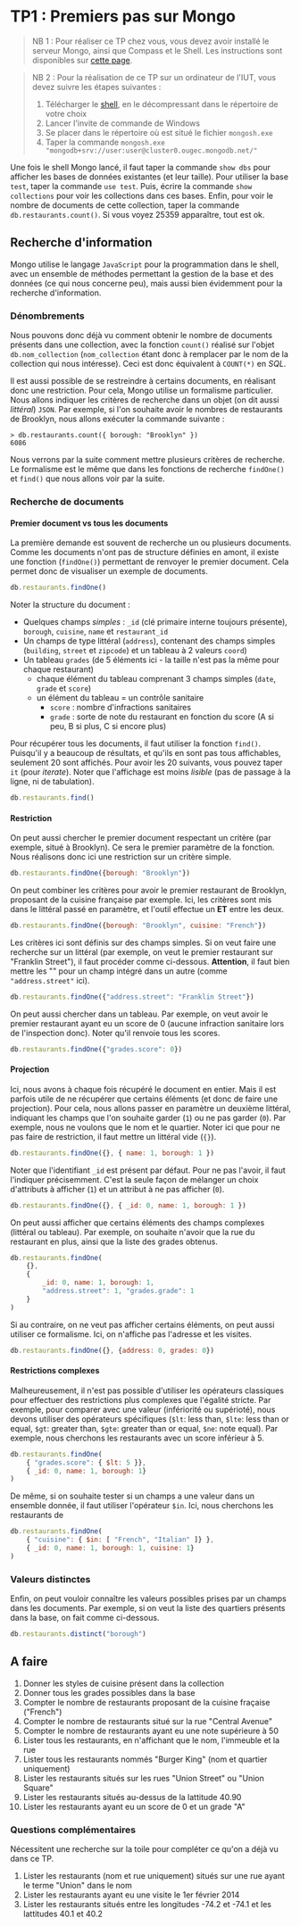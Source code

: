 # TP1 : Premiers pas sur Mongo

> NB 1 : Pour réaliser ce TP chez vous, vous devez avoir installé le serveur Mongo, ainsi que Compass et le Shell. Les instructions sont disponibles sur [cette page](infos.md).

> NB 2 : Pour la réalisation de ce TP sur un ordinateur de l'IUT, vous devez suivre les étapes suivantes :
> 1. Télécharger le [shell](https://www.mongodb.com/try/download/shell), en le décompressant dans le répertoire de votre choix
> 1. Lancer l'invite de commande de Windows
> 1. Se placer dans le répertoire où est situé le fichier `mongosh.exe`
> 1. Taper la commande `mongosh.exe "mongodb+srv://user:user@cluster0.ougec.mongodb.net/"`

Une fois le shell Mongo lancé, il faut taper la commande `show dbs` pour afficher les bases de données existantes (et leur taille). Pour utiliser la base `test`, taper la commande `use test`. Puis, écrire la commande `show collections` pour voir les collections dans ces bases. Enfin, pour voir le nombre de documents de cette collection, taper la commande `db.restaurants.count()`. Si vous voyez 25359 apparaître, tout est ok.


## Recherche d'information

Mongo utilise le langage `JavaScript` pour la programmation dans le shell, avec un ensemble de méthodes permettant la gestion de la base et des données (ce qui nous concerne peu), mais aussi bien évidemment pour la recherche d'information. 

### Dénombrements

Nous pouvons donc déjà vu comment obtenir le nombre de documents présents dans une collection, avec la fonction `count()` réalisé sur l'objet `db.nom_collection` (`nom_collection` étant donc à remplacer par le nom de la collection qui nous intéresse). Ceci est donc équivalent à `COUNT(*)` en *SQL*.

Il est aussi possible de se restreindre à certains documents, en réalisant donc une restriction. Pour cela, Mongo utilise un formalisme particulier. Nous allons indiquer les critères de recherche dans un objet (on dit aussi *littéral*) `JSON`. Par exemple, si l'on souhaite avoir le nombres de restaurants de Brooklyn, nous allons exécuter la commande suivante :

```
> db.restaurants.count({ borough: "Brooklyn" })
6086
```

Nous verrons par la suite comment mettre plusieurs critères de recherche. Le formalisme est le même que dans les fonctions de recherche `findOne()` et `find()` que nous allons voir par la suite.

### Recherche de documents

#### Premier document vs tous les documents

La première demande est souvent de recherche un ou plusieurs documents. Comme les documents n'ont pas de structure définies en amont, il existe une fonction (`findOne()`) permettant de renvoyer le premier document. Cela permet donc de visualiser un exemple de documents. 

```js
db.restaurants.findOne()
```

Noter la structure du document :

- Quelques champs *simples* : `_id` (clé primaire interne toujours présente), `borough`, `cuisine`, `name` et `restaurant_id`
- Un champs de type littéral (`address`), contenant des champs simples (`building`, `street` et `zipcode`) et un tableau à 2 valeurs `coord`)
- Un tableau `grades` (de 5 éléments ici - la taille n'est pas la même pour chaque restaurant)
    - chaque élément du tableau comprenant 3 champs simples (`date`,  `grade` et `score`)
    - un élément du tableau = un contrôle sanitaire
        - `score` : nombre d'infractions sanitaires
        - `grade` : sorte de note du restaurant en fonction du score (A si peu, B si plus, C si encore plus)

Pour récupérer tous les documents, il faut utiliser la fonction `find()`. Puisqu'il y a beaucoup de résultats, et qu'ils en sont pas tous affichables, seulement 20 sont affichés. Pour avoir les 20 suivants, vous pouvez taper `it` (pour *iterate*). Noter que l'affichage est moins *lisible* (pas de passage à la ligne, ni de tabulation).

```js
db.restaurants.find()
```

#### Restriction

On peut aussi chercher le premier document respectant un critère (par exemple, situé à Brooklyn). Ce sera le premier paramètre de la fonction. Nous réalisons donc ici une restriction sur un critère simple.

```js
db.restaurants.findOne({borough: "Brooklyn"})
```

On peut combiner les critères pour avoir le premier restaurant de Brooklyn, proposant de la cuisine française par exemple. Ici, les critères sont mis dans le littéral passé en paramètre, et l'outil effectue un **ET** entre les deux.

```js
db.restaurants.findOne({borough: "Brooklyn", cuisine: "French"})
```

Les critères ici sont définis sur des champs simples. Si on veut faire une recherche sur un littéral (par exemple, on veut le premier restaurant sur "Franklin Street"), il faut procéder comme ci-dessous. **Attention**, il faut bien mettre les "" pour un champ intégré dans un autre (comme `"address.street"` ici).

```js
db.restaurants.findOne({"address.street": "Franklin Street"})
```

On peut aussi chercher dans un tableau. Par exemple, on veut avoir le premier restaurant ayant eu un score de 0 (aucune infraction sanitaire lors de l'inspection donc). Noter qu'il renvoie tous les scores.

```js
db.restaurants.findOne({"grades.score": 0})
```

#### Projection

Ici, nous avons à chaque fois récupéré le document en entier. Mais il est parfois utile de ne récupérer que certains éléments (et donc de faire une projection). Pour cela, nous allons passer en paramètre un deuxième littéral, indiquant les champs que l'on souhaite garder (`1`) ou ne pas garder (`0`). Par exemple, nous ne voulons que le nom et le quartier. Noter ici que pour ne pas faire de restriction, il faut mettre un littéral vide (`{}`).

```js
db.restaurants.findOne({}, { name: 1, borough: 1 })
```

Noter que l'identifiant `_id` est présent par défaut. Pour ne pas l'avoir, il faut l'indiquer précisemment. C'est la seule façon de mélanger un choix d'attributs à afficher (`1`) et un attribut à ne pas afficher (`0`).

```js
db.restaurants.findOne({}, { _id: 0, name: 1, borough: 1 })
```

On peut aussi afficher que certains éléments des champs complexes (littéral ou tableau). Par exemple, on souhaite n'avoir que la rue du restaurant en plus, ainsi que la liste des grades obtenus.

```js
db.restaurants.findOne(
    {}, 
    { 
        _id: 0, name: 1, borough: 1, 
        "address.street": 1, "grades.grade": 1 
    }
)
```

Si au contraire, on ne veut pas afficher certains éléments, on peut aussi utiliser ce formalisme. Ici, on n'affiche pas l'adresse et les visites.

```js
db.restaurants.findOne({}, {address: 0, grades: 0})
```

#### Restrictions complexes

Malheureusement, il n'est pas possible d'utiliser les opérateurs classiques pour effectuer des restrictions plus complexes que l'égalité stricte. Par exemple, pour comparer avec une valeur (infériorité ou supérioté), nous devons utiliser des opérateurs spécifiques (`$lt`: less than, `$lte`: less than or equal, `$gt`: greater than, `$gte`: greater than or equal, `$ne`: note equal). Par exemple, nous cherchons les restaurants avec un score inférieur à 5.

```js
db.restaurants.findOne(
    { "grades.score": { $lt: 5 }},
    { _id: 0, name: 1, borough: 1}
)
```

De même, si on souhaite tester si un champs a une valeur dans un ensemble donnée, il faut utiliser l'opérateur `$in`. Ici, nous cherchons les restaurants de 

```js
db.restaurants.findOne(
    { "cuisine": { $in: [ "French", "Italian" ]} },
    { _id: 0, name: 1, borough: 1, cuisine: 1}
)
```

### Valeurs distinctes

Enfin, on peut vouloir connaître les valeurs possibles prises par un champs dans les documents. Par exemple, si on veut la liste des quartiers présents dans la base, on fait comme ci-dessous.

```js
db.restaurants.distinct("borough")
```


## A faire

1. Donner les styles de cuisine présent dans la collection
1. Donner tous les grades possibles dans la base
1. Compter le nombre de restaurants proposant de la cuisine fraçaise ("French")
1. Compter le nombre de restaurants situé sur la rue "Central Avenue"
1. Compter le nombre de restaurants ayant eu une note supérieure à 50
1. Lister tous les restaurants, en n'affichant que le nom, l'immeuble et la rue
1. Lister tous les restaurants nommés "Burger King" (nom et quartier uniquement)
1. Lister les restaurants situés sur les rues "Union Street" ou "Union Square"
1. Lister les restaurants situés au-dessus de la lattitude 40.90
1. Lister les restaurants ayant eu un score de 0 et un grade "A"

### Questions complémentaires

Nécessitent une recherche sur la toile pour compléter ce qu'on a déjà vu dans ce TP.

1. Lister les restaurants (nom et rue uniquement) situés sur une rue ayant le terme "Union" dans le nom
1. Lister les restaurants ayant eu une visite le 1er février 2014
1. Lister les restaurants situés entre les longitudes -74.2 et -74.1 et les lattitudes 40.1 et 40.2

